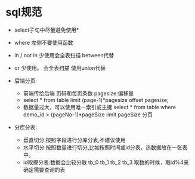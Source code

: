 # sql规范 
* select子句中尽量避免使用\*
* where 左侧不要使用函数
* in / not in 少使用会全表扫描  between代替 
* or 少使用。 会全表扫描 使用union代替

* 后端分页:
    * 前端传给后端 页码和每页条数 pagesize:偏移量
    * select * from table limit (page-1)\*pagesize offset pagesize;
    * 数据量过大，可以使用唯一索引或主键 select * from table where demo_id > (pageNo-1)\*pageSize limit pageSize 分页
* 分库分表:
    * 垂直切分:按照字段进行分库分表,不建议使用
    * 水平切分:按照数量进行切分,比如按照时间或id分表，热数据放在一张表中。
    * id取摸分表:数据会比较分散 tb_0 tb_1 tb_2 tb_3 取数的时候，取id%4来确定需要查询的表


